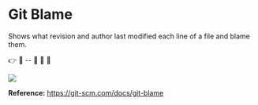 # Git Blame

Shows what revision and author last modified each line of a file and blame them.

:point_right: :no_good: -- :see_no_evil: :hear_no_evil: :speak_no_evil:

![](http://i.imgur.com/Ywpucz6.png)

**Reference:** <https://git-scm.com/docs/git-blame>

## [](http://i.imgur.com/xancoby.png)
